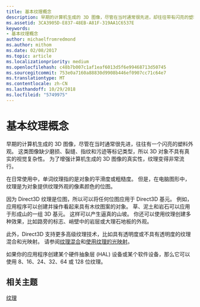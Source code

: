 ```yaml
---
title: 基本纹理概念
description: 早期的计算机生成的 3D 图像，尽管在当时通常很先进，却往往带有闪亮的塑料状外观。
ms.assetid: 3CA3905D-E837-48EB-A81F-319AA1C6537E
keywords:
- 基本纹理概念
author: michaelfromredmond
ms.author: mithom
ms.date: 02/08/2017
ms.topic: article
ms.localizationpriority: medium
ms.openlocfilehash: c48b7b007c1af1eaf6013d5f6e99468713d50745
ms.sourcegitcommit: 753e0a7160a88830d9908b446ef0907cc71c64e7
ms.translationtype: MT
ms.contentlocale: zh-CN
ms.lasthandoff: 10/29/2018
ms.locfileid: "5749975"
---
```

# <a name="basic-texturing-concepts"></a>基本纹理概念


早期的计算机生成的 3D 图像，尽管在当时通常很先进，往往有一个闪亮的塑料外观。 这类图像缺少磨损、裂缝、指纹和污迹等标记类型，所以 3D 对象不具有真实的视觉复杂性。 为了增强计算机生成的 3D 图像的真实性，纹理变得非常流行。

在日常使用中，单词纹理指的是对象的平滑度或粗糙度。 但是，在电脑图形中，纹理是为对象提供纹理外观的像素颜色的位图。

因为 Direct3D 纹理是位图，所以可以将任何位图应用于 Direct3D 基元。 例如，应用程序可以创建并操作看起来具有木纹图案的对象。 草、泥土和岩石可以应用于形成山的一组 3D 基元。 这样可以产生逼真的山坡。 你还可以使用纹理创建多种效果，比如路旁的标志、峭壁中的岩层或大理石地板的外观。

此外，Direct3D 支持更多高级纹理技术，比如具有透明度或不具有透明度的纹理混合和光映射。 请参阅[纹理混合](texture-blending.md)和[使用纹理的光映射](light-mapping-with-textures.md)。

如果你的应用程序创建某个硬件抽象层 (HAL) 设备或某个软件设备，那么它可以使用 8、16、24、32、64 或 128 位纹理。

## <a name="span-idrelated-topicsspanrelated-topics"></a><span id="related-topics"></span>相关主题


[纹理](textures.md)

 

 




